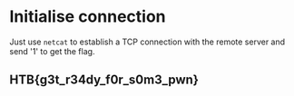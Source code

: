 # Initialise connection

Just use `netcat` to establish a TCP connection with the remote server and send '1' to get the flag.

## HTB{g3t_r34dy_f0r_s0m3_pwn}
